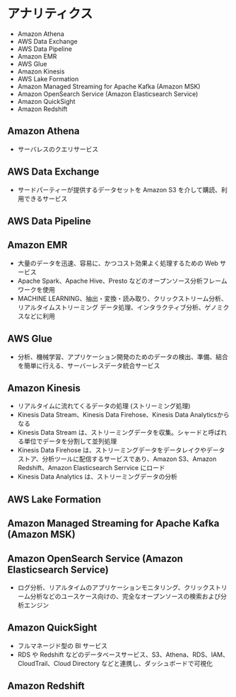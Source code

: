 # アナリティクス

* Amazon Athena
* AWS Data Exchange
* AWS Data Pipeline
* Amazon EMR
* AWS Glue
* Amazon Kinesis
* AWS Lake Formation
* Amazon Managed Streaming for Apache Kafka (Amazon MSK)
* Amazon OpenSearch Service (Amazon Elasticsearch Service)
* Amazon QuickSight
* Amazon Redshift

## Amazon Athena
* サーバレスのクエリサービス

## AWS Data Exchange
* サードパーティーが提供するデータセットを Amazon S3 を介して購読、利用できるサービス

## AWS Data Pipeline

## Amazon EMR
* 大量のデータを迅速、容易に、かつコスト効果よく処理するための Web サービス
* Apache Spark、Apache Hive、Presto などのオープンソース分析フレームワークを使用
* MACHINE LEARNING、抽出・変換・読み取り、クリックストリーム分析、リアルタイムストリーミング データ処理、インタラクティブ分析、ゲノミクスなどに利用

## AWS Glue
* 分析、機械学習、アプリケーション開発のためのデータの検出、準備、結合を簡単に行える、サーバーレスデータ統合サービス

## Amazon Kinesis
* リアルタイムに流れてくるデータの処理 (ストリーミング処理)
* Kinesis Data Stream、Kinesis Data Firehose、Kinesis Data Analyticsからなる
* Kinesis Data Stream は、ストリーミングデータを収集。シャードと呼ばれる単位でデータを分割して並列処理
* Kinesis Data Firehose は、ストリーミングデータをデータレイクやデータストア、分析ツールに配信するサービスであり、Amazon S3、Amazon Redshift、Amazon Elasticsearch Serrvice にロード
* Kinesis Data Analytics は、ストリーミングデータの分析

## AWS Lake Formation

## Amazon Managed Streaming for Apache Kafka (Amazon MSK)

## Amazon OpenSearch Service (Amazon Elasticsearch Service)
* ログ分析、リアルタイムのアプリケーションモニタリング、クリックストリーム分析などのユースケース向けの、完全なオープンソースの検索および分析エンジン

## Amazon QuickSight
* フルマネージド型の BI サービス
* RDS や Redshift などのデータベースサービス、S3、Athena、RDS、IAM、CloudTrail、Cloud Directory などと連携し、ダッシュボードで可視化

## Amazon Redshift
